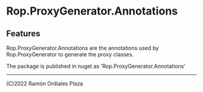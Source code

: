 ﻿# Rop.ProxyGenerator.Annotations

Features
--------

Rop.ProxyGenerator.Annotations are the annotations used by Rop.ProxyGenerator to generate the proxy classes.

The package is published in nuget as 'Rop.ProxyGenerator.Annotations'

 ------
 (C)2022 Ramón Ordiales Plaza
